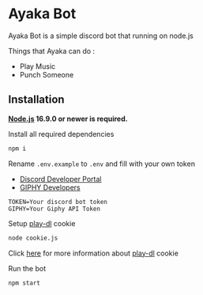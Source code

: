 # Ayaka Bot

Ayaka Bot is a simple discord bot that running on node.js

Things that Ayaka can do :

- Play Music
- Punch Someone

## Installation

**[Node.js](https://nodejs.org/en/) 16.9.0 or newer is required.**

Install all required dependencies

```sh
npm i
```

Rename `.env.example` to `.env` and fill with your own token

- [Discord Developer Portal](https://discord.com/developers/applications)
- [GIPHY Developers](https://developers.giphy.com/dashboard/)

```env
TOKEN=Your discord bot token
GIPHY=Your Giphy API Token
```

Setup [play-dl](https://play-dl.github.io/modules.html) cookie

```sh
node cookie.js
```

Click [here](https://github.com/play-dl/play-dl/tree/main/instructions#youtube-cookies) for more information about [play-dl](https://play-dl.github.io/modules.html) cookie

Run the bot

```sh
npm start
```
